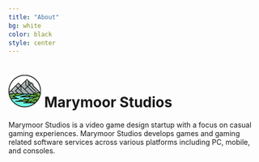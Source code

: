 ```yaml
---
title: "About"
bg: white
color: black
style: center
---
```


# ![Logo][logo] Marymoor Studios 
Marymoor Studios is a video game design startup with a focus on casual gaming experiences.
Marymoor Studios develops games and gaming related software services across various platforms
including PC, mobile, and consoles.

[logo]: https://raw.githubusercontent.com/MarymoorStudios/Core/main/Images/Marymoor%20Studios%20Logo%20NM%2064x64.png
